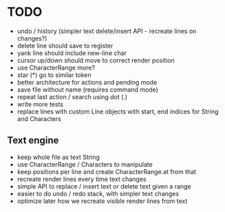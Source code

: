 # TODO

- undo / history (simpler text delete/insert API - recreate lines on changes?)
- delete line should save to register
- yank line should include new-line char
- cursor up/down should move to correct render position
- use CharacterRange more?
- star (*) go to similar token
- better architecture for actions and pending mode
- save file without name (requires command mode)
- repeat last action / search using dot (.)
- write more tests
- replace lines with custom Line objects with start, end indices for String and Characters

## Text engine

- keep whole file as text String
- use CharacterRange / Characters to manipulate
- keep positions per line and create CharacterRange.at from that
- recreate render lines every time text changes
- simple API to replace / insert text or delete text given a range
- easier to do undo / redo stack, with simpler text changes
- optimize later how we recreate visible render lines from text
